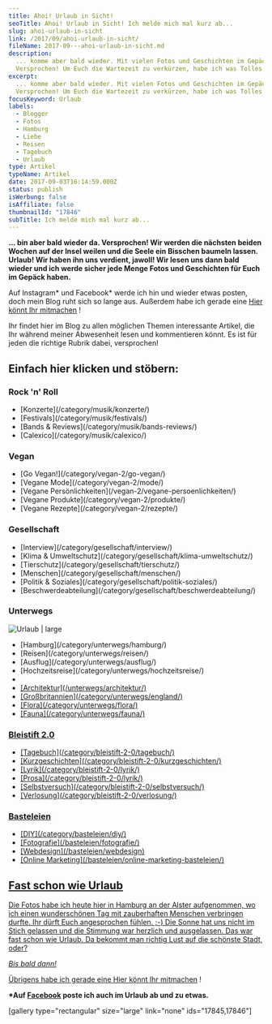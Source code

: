 ```yaml
---
title: Ahoi! Urlaub in Sicht!
seoTitle: Ahoi! Urlaub in Sicht! Ich melde mich mal kurz ab...
slug: ahoi-urlaub-in-sicht
link: /2017/09/ahoi-urlaub-in-sicht/
fileName: 2017-09---ahoi-urlaub-in-sicht.md
description:
  ... komme aber bald wieder. Mit vielen Fotos und Geschichten im Gepäck.
  Versprochen! Um Euch die Wartezeit zu verkürzen, habe ich was Tolles für Euch!
excerpt:
  ... komme aber bald wieder. Mit vielen Fotos und Geschichten im Gepäck.
  Versprochen! Um Euch die Wartezeit zu verkürzen, habe ich was Tolles für Euch!
focusKeyword: Urlaub
labels:
  - Blogger
  - Fotos
  - Hamburg
  - Liebe
  - Reisen
  - Tagebuch
  - Urlaub
type: Artikel
typeName: Artikel
date: 2017-09-03T16:14:59.000Z
status: publish
isWerbung: false
isAffiliate: false
thumbnailId: "17846"
subTitle: Ich melde mich mal kurz ab...
---
```


<strong>... bin aber bald wieder da. Versprochen! Wir werden die nächsten beiden
Wochen auf der Insel weilen und die Seele ein Bisschen baumeln lassen.  Urlaub!
Wir haben ihn uns verdient, jawoll! Wir lesen uns dann bald wieder und ich werde
sicher jede Menge Fotos und Geschichten für Euch im Gepäck haben.</strong>

Auf Instagram* und Facebook* werde ich hin und wieder etwas posten, doch mein
Blog ruht sich so lange aus. Außerdem habe ich gerade eine
[Hier könnt Ihr mitmachen](/2017/09/fopo-rettet-aussortierte-fruechte/) !

Ihr findet hier im Blog zu allen möglichen Themen interessante Artikel, die Ihr
während meiner Abwesenheit lesen und kommentieren könnt. Es ist für jeden die
richtige Rubrik dabei, versprochen!

## Einfach hier klicken und stöbern:

### Rock 'n' Roll

<ul>
    <li> [Konzerte](/category/musik/konzerte/) </li>
    <li> [Festivals](/category/musik/festivals/) </li>
    <li> [Bands &amp; Reviews](/category/musik/bands-reviews/) </li>
    <li> [Calexico](/category/musik/calexico/) </li>
</ul>

### Vegan

<ul>
    <li> [Go Vegan!](/category/vegan-2/go-vegan/) </li>
    <li> [Vegane Mode](/category/vegan-2/mode/) </li>
    <li> [Vegane Persönlichkeiten](/vegan-2/vegane-persoenlichkeiten/) </li>
    <li> [Vegane Produkte](/category/vegan-2/produkte/) </li>
    <li> [Vegane Rezepte](/category/vegan-2/rezepte/) </li>
</ul>

### Gesellschaft

<ul>
    <li> [Interview](/category/gesellschaft/interview/) </li>
    <li> [Klima &amp; Umweltschutz](/category/gesellschaft/klima-umweltschutz/) </li>
    <li> [Tierschutz](/category/gesellschaft/tierschutz/) </li>
    <li> [Menschen](/category/gesellschaft/menschen/) </li>
    <li> [Politik &amp; Soziales](/category/gesellschaft/politik-soziales/) </li>
    <li> [Beschwerdeabteilung](/category/gesellschaft/beschwerdeabteilung/) </li>
</ul>

### Unterwegs

![Urlaub | large](http://cardamonchai.com/wp-content/uploads/2017/09/Für-Blog-1-von-1-2-520x347.jpg)

<ul>
    <li> [Hamburg](/category/unterwegs/hamburg/) </li>
    <li> [Reisen](/category/unterwegs/reisen/) </li>
    <li> [Ausflug](/category/unterwegs/ausflug/) </li>
    <li> [Hochzeitsreise](/category/unterwegs/hochzeitsreise/) </li>
    <li><a href="/category/unterwegs/kunst/">
    <li> [Architektur](/unterwegs/architektur/) </li>
    <li> [Großbritannien](/category/unterwegs/england/) </li>
    <li> [Flora](/category/unterwegs/flora/) </li>
    <li> [Fauna](/category/unterwegs/fauna/) </li>
</ul>

### Bleistift 2.0

<ul>
    <li> [Tagebuch](/category/bleistift-2-0/tagebuch/) </li>
    <li> [Kurzgeschichten](/category/bleistift-2-0/kurzgeschichten/) </li>
    <li> [Lyrik](/category/bleistift-2-0/lyrik/) </li>
    <li> [Prosa](/category/bleistift-2-0/lyrik/) </li>
    <li> [Selbstversuch](/category/bleistift-2-0/selbstversuch/) </li>
    <li> [Verlosung](/category/bleistift-2-0/verlosung/) </li>
</ul>

### Basteleien

<ul>
    <li> [DIY](/category/basteleien/diy/) </li>
    <li> [Fotografie](/basteleien/fotografie/) </li>
    <li> [Webdesign](/basteleien/webdesign) </li>
    <li> [Online Marketing](/basteleien/online-marketing-basteleien/) </li>
</ul>

## Fast schon wie Urlaub

Die Fotos habe ich heute hier in Hamburg an der Alster aufgenommen, wo ich einen
wunderschönen Tag mit zauberhaften Menschen verbringen durfte. Ihr dürft Euch
angesprochen fühlen. ;-) Die Sonne hat uns nicht im Stich gelassen und die
Stimmung war herzlich und ausgelassen. Das war fast schon wie Urlaub. Da bekommt
man richtig Lust auf die schönste Stadt, oder?

<em>Bis bald dann!</em>

Übrigens habe ich gerade eine
[Hier könnt Ihr mitmachen](/2017/09/fopo-rettet-aussortierte-fruechte/) !

<strong>\*Auf [Facebook](https://www.instagram.com/anne_reko/) poste ich auch im
Urlaub ab und zu etwas.</strong>

[gallery type="rectangular" size="large" link="none" ids="17845,17846"]
